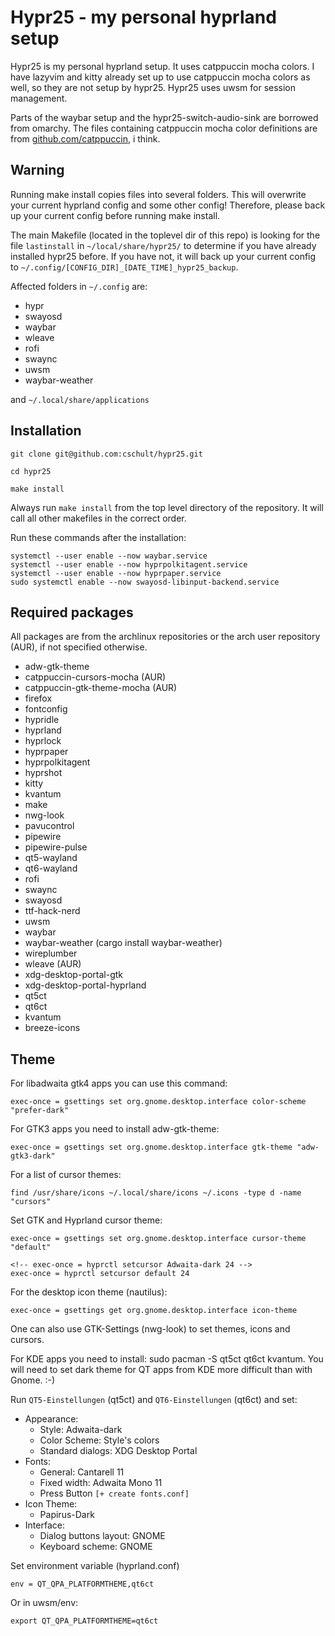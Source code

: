 # Hypr25 - my personal hyprland setup

Hypr25 is my personal hyprland setup. It uses catppuccin mocha colors. I have
lazyvim and kitty already set up to use catppuccin mocha colors as well,
so they are not setup by hypr25. Hypr25 uses uwsm for session management.

Parts of the waybar setup and the hypr25-switch-audio-sink are borrowed from omarchy.
The files containing catppuccin mocha color definitions are from
[github.com/catppuccin](https://github.com/catppuccin/), i think.

## Warning

Running make install copies files into several folders. This will overwrite your current hyprland config and some
other config! Therefore, please back up your current config before running
make install.

The main Makefile (located in the toplevel dir of this repo) is looking for the file `lastinstall` in `~/local/share/hypr25/` to
determine if you have already installed hypr25 before.
If you have not, it will back up your current config to
`~/.config/[CONFIG_DIR]_[DATE_TIME]_hypr25_backup`.

Affected folders in `~/.config` are:

- hypr
- swayosd
- waybar
- wleave
- rofi
- swaync
- uwsm
- waybar-weather

and `~/.local/share/applications`

## Installation

    git clone git@github.com:cschult/hypr25.git

    cd hypr25

    make install

Always run `make install` from the top level directory of the repository. It will
call all other makefiles in the correct order.

Run these commands after the installation:

    systemctl --user enable --now waybar.service
    systemctl --user enable --now hyprpolkitagent.service
    systemctl --user enable --now hyprpaper.service
    sudo systemctl enable --now swayosd-libinput-backend.service

## Required packages

All packages are from the archlinux repositories or the arch user
repository (AUR), if not specified otherwise.

- adw-gtk-theme
- catppuccin-cursors-mocha (AUR)
- catppuccin-gtk-theme-mocha (AUR)
- firefox
- fontconfig
- hypridle
- hyprland
- hyprlock
- hyprpaper
- hyprpolkitagent
- hyprshot
- kitty
- kvantum
- make
- nwg-look
- pavucontrol
- pipewire
- pipewire-pulse
- qt5-wayland
- qt6-wayland
- rofi
- swaync
- swayosd
- ttf-hack-nerd
- uwsm
- waybar
- waybar-weather (cargo install waybar-weather)
- wireplumber
- wleave (AUR)
- xdg-desktop-portal-gtk
- xdg-desktop-portal-hyprland
- qt5ct
- qt6ct
- kvantum
- breeze-icons

## Theme

For libadwaita gtk4 apps you can use this command:

    exec-once = gsettings set org.gnome.desktop.interface color-scheme "prefer-dark"

For GTK3 apps you need to install adw-gtk-theme:

    exec-once = gsettings set org.gnome.desktop.interface gtk-theme "adw-gtk3-dark"

For a list of cursor themes:

    find /usr/share/icons ~/.local/share/icons ~/.icons -type d -name "cursors"

Set GTK and Hyprland cursor theme:

    exec-once = gsettings set org.gnome.desktop.interface cursor-theme "default"

    <!-- exec-once = hyprctl setcursor Adwaita-dark 24 -->
    exec-once = hyprctl setcursor default 24

For the desktop icon theme (nautilus):

    exec-once = gsettings get org.gnome.desktop.interface icon-theme

One can also use GTK-Settings (nwg-look) to set themes, icons and cursors.

For KDE apps you need to install: sudo pacman -S qt5ct qt6ct kvantum.
You will need to set dark theme for QT apps from KDE more difficult than
with Gnome. :-)

Run `QT5-Einstellungen` (qt5ct) and `QT6-Einstellungen` (qt6ct) and set:

- Appearance:
  - Style: Adwaita-dark
  - Color Scheme: Style's colors
  - Standard dialogs: XDG Desktop Portal
- Fonts:
  - General: Cantarell 11
  - Fixed width: Adwaita Mono 11
  - Press Button `[+ create fonts.conf]`
- Icon Theme:
  - Papirus-Dark
- Interface:
  - Dialog buttons layout: GNOME
  - Keyboard scheme: GNOME

Set environment variable (hyprland.conf)

    env = QT_QPA_PLATFORMTHEME,qt6ct

Or in uwsm/env:

    export QT_QPA_PLATFORMTHEME=qt6ct
